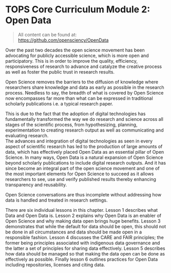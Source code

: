 # TOPS Core Curriculum Module 2: Open Data

>  All content can be found at: https://github.com/opensciency/OpenData 

Over the past two decades the open science movement has been advocating for publicly accessible science, which is more open and participatory. This is in order to improve the quality, efficiency, responsiveness of research to advance and catalyze the creative process as well as foster the public trust in research results. 

Open Science removes the barriers to the diffusion of knowledge where researchers share knowledge and data as early as possible in the research process. Needless to say, the breadth of what is covered by Open Science now encompasses far more than what can be expressed in traditional scholarly publications i.e. a typical research paper. 

This is due to the fact that the adoption of digital technologies has fundamentally transformed the way we do research and science across all stages of the scientific process, from hypothesizing, planning, experimentation to creating research output as well as communicating and evaluating research.  
The advances and integration of digital technologies as seen in every aspect of scientific research has led to the production of large amounts of data, which has effectively placed Open Data as an essential pillar of Open Science. In many ways, Open Data is a natural expansion of Open Science beyond scholarly publications to include digital research outputs. And it has since become an integral part of the open science movement and one of the most important elements for Open Science to succeed as it allows researchers to see, use and verify published results thereby enhancing transparency and reusability. 

Open Science conversations are thus incomplete without addressing how data is handled and treated in research settings.

There are six individual lessons in this chapter. Lesson 1 describes what Data and Open Data is. Lesson 2 explains why Open Data is an enabler of Open Science and why making data open brings huge benefits. Lesson 3 demonstrates that while the default for data should be open, this should not be done in all circumstances and data should be made open in a responsible fashion. Lesson 4 discusses the CARE and FAIR principles; the former being principles associated with indigenous data governance and the latter a set of principles for sharing data effectively. Lesson 5 describes how data should be managed so that making the data open can be done as effectively as possible. Finally lesson 6 outlines practices for Open Data including repositories, licenses and citing data. 

